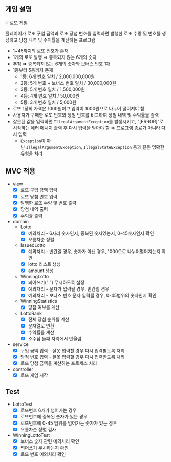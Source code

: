 ## 게임 설명

<aside>
💡 로또 게임

플레이어가 로또 구입 금액과 로또 당첨 번호를 입력하면 발행한 로또 수량 및 번호를 생성하고 당첨 내역 및 수익률을 계산하는 프로그램

</aside>

- 1~45까지의 로또 번호가 존재
- 1개의 로또 발행 ⇒ 중복되지 않는 6개의 숫자
- 추첨 ⇒ 중복되지 않는 6개의 숫자와 보너스 번호 1개
- 1등부터 5등까지 존재
    - 1등: 6개 번호 일치 / 2,000,000,000원
    - 2등: 5개 번호 + 보너스 번호 일치 / 30,000,000원
    - 3등: 5개 번호 일치 / 1,500,000원
    - 4등: 4개 번호 일치 / 50,000원
    - 5등: 3개 번호 일치 / 5,000원
- 로또 1장의 가격은 1000원이고 입력이 1000원으로 나누어 떨어져야 함
- 사용자가 구매한 로또 번호와 당첨 번호를 비교하여 당첨 내역 및 수익률을 출력
- 잘못된 값을 입력하면 `IllegalArgumentException`를 발생시키고, “[ERROR]”로 시작하는 에러 메시지 출력 후 다시 입력을 받아야 함 ⇒ 프로그램 종료가 아니라 다시 입력
    - `Exception`이 아닌 `IllegalArgumentException`, `IllegalStateException` 등과 같은 명확한 유형을 처리

## MVC 적용

- view
  - [x]  로또 구입 금액 입력
  - [x]  로또 당첨 번호 입력
  - [x]  발행한 로또 수량 및 번호 출력
  - [x]  당첨 내역 출력
  - [x]  수익률 출력
- domain
  - Lotto
    - [x]  예외처리 - 6자리 숫자인지, 중복된 숫자있는지, 0-45숫자인지 확인
    - [x]  오름차순 정렬
  - IssuedLotto
    - [x]  예외처리 - 빈칸일 경우, 숫자가 아닌 경우, 1000으로 나누어떨어지는지 확인
    - [x]  lotto 리스트 생성
    - [x]  amount 생성
  - WinningLotto
    - [x]  띄어쓰기(” ”) 무시하도록 설정
    - [x]  예외처리 - 문자가 입력될 경우, 빈칸일 경우
    - [x]  예외처리 - 보너스 번호 문자 입력될 경우, 0-45범위의 숫자인지 확인
  - WinningStatistics
    - [x]  당첨 여부를 계산
  - LottoRank
    - [x]  전체 당첨 순위를 계산
    - [x]  문자열로 변환
    - [x]  수익률을 계산
    - [x]  소수점 둘째 자리에서 반올림
- service
  - [x]  구입 금액 입력 - 잘못 입력할 경우 다시 입력받도록 처리
  - [x]  당첨 번호 입력 - 잘못 입력할 경우 다시 입력받도록 처리
  - [x]  로또 당첨 금액을 계산하는 프로세스 처리
- controller
  - [x]  로또 게임 시작

## Test

- LottoTest
  - [x]  로또번호 6개가 넘어가는 경우
  - [x]  로또번호에 중복된 숫자가 있는 경우
  - [x]  로또번호에 0-45 범위를 넘어가는 숫자가 있는 경우
  - [x]  오름차순 정렬 검사
- WinningLottoTest
  - [x]  보너스 숫자 관련 예외처리 확인
  - [x]  띄어쓰기 무시하는지 확인
  - [x]  로또 번호 예외처리 확인